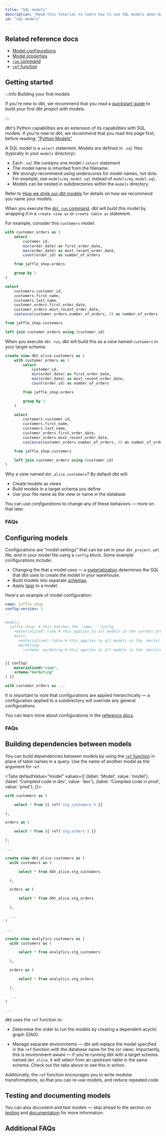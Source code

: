 ```yaml
---
title: "SQL models"
description: "Read this tutorial to learn how to use SQL models when building in dbt."
id: "sql-models"
---
```


## Related reference docs
* [Model configurations](/reference/model-configs)
* [Model properties](/reference/model-properties)
* [`run` command](/reference/commands/run)
* [`ref` function](/reference/dbt-jinja-functions/ref)

## Getting started

:::info Building your first models

If you're new to dbt, we recommend that you read a [quickstart guide](/guides) to build your first dbt project with models.

:::

dbt's Python capabilities are an extension of its capabilities with SQL models. If you're new to dbt, we recommend that you read this page first, before reading: ["Python Models"](/docs/building-a-dbt-project/building-models/python-models)


A SQL model is a `select` statement. Models are defined in `.sql` files (typically in your `models` directory):
- Each `.sql` file contains one model / `select` statement
- The model name is inherited from the filename.
- We strongly recommend using underscores for model names, not dots. For example, use `models/my_model.sql` instead of `models/my.model.sql`.
- Models can be nested in subdirectories within the `models` directory.

Refer to [How we style our dbt models](/best-practices/how-we-style/1-how-we-style-our-dbt-models) for details on how we recommend you name your models.

When you execute the [`dbt run` command](/reference/commands/run), dbt will build this model <Term id="data-warehouse" /> by wrapping it in a `create view as` or `create table as` statement.

For example, consider this `customers` model:

<File name='models/customers.sql'>

```sql
with customer_orders as (
    select
        customer_id,
        min(order_date) as first_order_date,
        max(order_date) as most_recent_order_date,
        count(order_id) as number_of_orders

    from jaffle_shop.orders

    group by 1
)

select
    customers.customer_id,
    customers.first_name,
    customers.last_name,
    customer_orders.first_order_date,
    customer_orders.most_recent_order_date,
    coalesce(customer_orders.number_of_orders, 0) as number_of_orders

from jaffle_shop.customers

left join customer_orders using (customer_id)
```

</File>

When you execute `dbt run`, dbt will build this as a _view_ named `customers` in your target schema:

```sql
create view dbt_alice.customers as (
    with customer_orders as (
        select
            customer_id,
            min(order_date) as first_order_date,
            max(order_date) as most_recent_order_date,
            count(order_id) as number_of_orders

        from jaffle_shop.orders

        group by 1
    )

    select
        customers.customer_id,
        customers.first_name,
        customers.last_name,
        customer_orders.first_order_date,
        customer_orders.most_recent_order_date,
        coalesce(customer_orders.number_of_orders, 0) as number_of_orders

    from jaffle_shop.customers

    left join customer_orders using (customer_id)
)
```

Why a _view_ named `dbt_alice.customers`? By default dbt will:
* Create models as <Term id="view">views</Term>
* Build models in a target schema you define
* Use your file name as the view or <Term id="table" /> name in the database

You can use _configurations_ to change any of these behaviors — more on that later.

### FAQs
<FAQ path="Runs/checking-logs" />
<FAQ path="Models/create-a-schema" />
<FAQ path="Models/run-downtime" />
<FAQ path="Troubleshooting/sql-errors" />
<FAQ path="Models/sql-dialect" />

## Configuring models
Configurations are "model settings"  that can be set in your `dbt_project.yml` file, _and_ in your model file using a `config` block. Some example configurations include:

* Changing the <Term id="materialization" /> that a model uses &mdash; a [materialization](/docs/build/materializations) determines the SQL that dbt uses to create the model in your warehouse.
* Build models into separate [schemas](/docs/build/custom-schemas).
* Apply [tags](/reference/resource-configs/tags) to a model.

Here's an example of model configuration:

<File name='dbt_project.yml'>

```yaml
name: jaffle_shop
config-version: 2
...

models:
  jaffle_shop: # this matches the `name:`` config
    +materialized: view # this applies to all models in the current project
    marts:
      +materialized: table # this applies to all models in the `marts/` directory
      marketing:
        +schema: marketing # this applies to all models in the `marts/marketing/`` directory

```

</File>


<File name='models/customers.sql'>

```sql

{{ config(
    materialized="view",
    schema="marketing"
) }}

with customer_orders as ...

```

</File>

It is important to note that configurations are applied hierarchically — a configuration applied to a subdirectory will override any general configurations.

You can learn more about configurations in the [reference docs](/reference/model-configs).

### FAQs
<FAQ path="Models/available-materializations" />
<FAQ path="Models/available-configurations" />


## Building dependencies between models
You can build dependencies between models by using the [`ref` function](/reference/dbt-jinja-functions/ref) in place of table names in a query. Use the name of another model as the argument for `ref`.

<Tabs
  defaultValue="model"
  values={[
    {label: 'Model', value: 'model'},
    {label: 'Compiled code in dev', value: 'dev'},
    {label: 'Compiled code in prod', value: 'prod'},
  ]}>
  <TabItem value="model">


  <File name='models/customers.sql'>

  ```sql
  with customers as (

      select * from {{ ref('stg_customers') }}

  ),

  orders as (

      select * from {{ ref('stg_orders') }}

  ),

  ...

  ```

  </File>


  </TabItem>

  <TabItem value="dev">

```sql
create view dbt_alice.customers as (
  with customers as (

      select * from dbt_alice.stg_customers

  ),

  orders as (

      select * from dbt_alice.stg_orders

  ),

  ...
)

...

```


  </TabItem>

  <TabItem value="prod">

```sql
create view analytics.customers as (
  with customers as (

      select * from analytics.stg_customers

  ),

  orders as (

      select * from analytics.stg_orders

  ),

  ...
)

...

  ```

  </TabItem>
</Tabs>


dbt uses the `ref` function to:
* Determine the order to run the models by creating a dependent acyclic graph (DAG).
<Lightbox src="/img/dbt-dag.png" title="The DAG for our dbt project" />

* Manage separate environments &mdash; dbt will replace the model specified in the `ref` function with the database name for the <Term id="table" /> (or view). Importantly, this is environment-aware &mdash; if you're running dbt with a target schema named `dbt_alice`, it will select from an upstream table in the same schema. Check out the tabs above to see this in action.

Additionally, the `ref` function encourages you to write modular transformations, so that you can re-use models, and reduce repeated code.

## Testing and documenting models

You can also document and test models &mdash; skip ahead to the section on [testing](/docs/build/data-tests) and [documentation](/docs/collaborate/documentation) for more information.

## Additional FAQs
<FAQ path="Project/example-projects" alt_header="Are there any example dbt models?" />
<FAQ path="Models/configurable-model-path" />
<FAQ path="Models/model-custom-schemas" />
<FAQ path="Models/unique-model-names" />
<FAQ path="Models/removing-deleted-models" />
<FAQ path="Project/structure-a-project" alt_header="As I create more models, how should I keep my project organized? What should I name my models?" />
<FAQ path="Models/insert-records" />
<FAQ path="Project/why-not-write-dml" />
<FAQ path="Models/specifying-column-types" />
